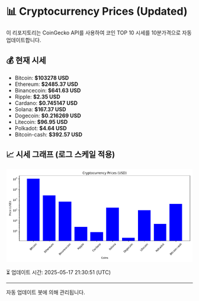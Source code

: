 
# 📊 Cryptocurrency Prices (Updated)

이 리포지토리는 CoinGecko API를 사용하여 코인 TOP 10 시세를 10분가격으로 자동 업데이트합니다.

## 💰 현재 시세
- Bitcoin: **$103278 USD**
- Ethereum: **$2485.37 USD**
- Binancecoin: **$641.63 USD**
- Ripple: **$2.35 USD**
- Cardano: **$0.745147 USD**
- Solana: **$167.37 USD**
- Dogecoin: **$0.216269 USD**
- Litecoin: **$96.95 USD**
- Polkadot: **$4.64 USD**
- Bitcoin-cash: **$392.57 USD**

## 📈 시세 그래프 (로그 스케일 적용)
![Crypto Prices](crypto_prices.png)

⏳ 업데이트 시간: 2025-05-17 21:30:51 (UTC)

---
자동 업데이트 봇에 의해 관리됩니다.

